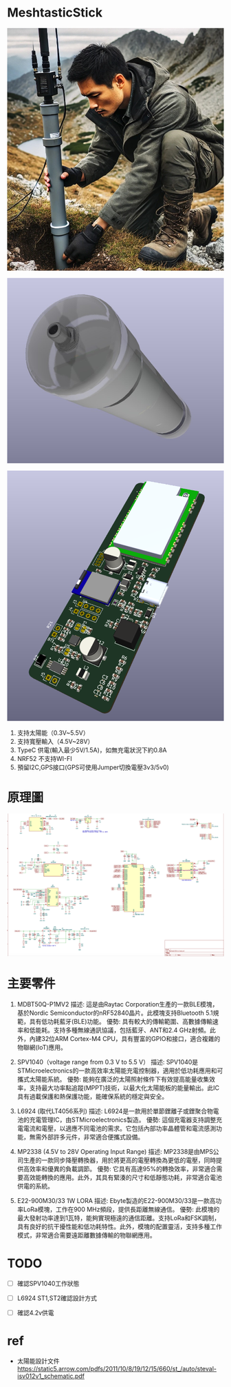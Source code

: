 # MeshtasticStick

![image](./doc/1.jpg)

![image](./doc/2.jpg)


![image](./doc/ver13d.png)

1. 支持太陽能（0.3V~5.5V）
2. 支持寬壓輸入（4.5V~28V）
3. TypeC 供電(輸入最少5V/1.5A)，如無充電狀況下約0.8A
4. NRF52 不支持WI-FI
5. 預留I2C,GPS接口(GPS可使用Jumper切換電壓3v3/5v0)

# 原理圖
![image](./doc/ver1sch.png)

# 主要零件
1. MDBT50Q-P1MV2
描述: 這是由Raytac Corporation生產的一款BLE模塊，基於Nordic Semiconductor的nRF52840晶片。此模塊支持Bluetooth 5.1規範，具有低功耗藍牙(BLE)功能。
優勢: 具有較大的傳輸範圍、高數據傳輸速率和低能耗。支持多種無線通訊協議，包括藍牙、ANT和2.4 GHz射頻。此外，內建32位ARM Cortex-M4 CPU，具有豐富的GPIO和接口，適合複雜的物聯網(IoT)應用。

2. SPV1040（voltage range from 0.3 V to 5.5 V）
描述: SPV1040是STMicroelectronics的一款高效率太陽能充電控制器，適用於低功耗應用和可攜式太陽能系統。
優勢: 能夠在廣泛的太陽照射條件下有效提高能量收集效率，支持最大功率點追蹤(MPPT)技術，以最大化太陽能板的能量輸出。此IC具有過載保護和熱保護功能，能確保系統的穩定與安全。

3. L6924 (取代LT4056系列)
描述: L6924是一款用於單節鋰離子或鋰聚合物電池的充電管理IC，由STMicroelectronics製造。
優勢: 這個充電器支持調整充電電流和電壓，以適應不同電池的需求。它包括內部功率晶體管和電流感測功能，無需外部許多元件，非常適合便攜式設備。

4. MP2338 (4.5V to 28V Operating Input Range)
描述: MP2338是由MPS公司生產的一款同步降壓轉換器，用於將更高的電壓轉換為更低的電壓，同時提供高效率和優異的負載調節。
優勢: 它具有高達95%的轉換效率，非常適合需要高效能轉換的應用。此外，其具有緊湊的尺寸和低靜態功耗，非常適合電池供電的系統。

5. E22-900M30/33 1W LORA
描述: Ebyte製造的E22-900M30/33是一款高功率LoRa模塊，工作在900 MHz頻段，提供長距離無線通信。
優勢: 此模塊的最大發射功率達到1瓦特，能夠實現極遠的通信距離。支持LoRa和FSK調制，具有良好的抗干擾性能和低功耗特性。此外，模塊的配置靈活，支持多種工作模式，非常適合需要遠距離數據傳輸的物聯網應用。

# TODO
- [ ] 確認SPV1040工作狀態
- [ ] L6924 ST1,ST2確認設計方式
- [ ] 確認4.2v供電


# ref

- 太陽能設計文件
https://static5.arrow.com/pdfs/2011/10/8/19/12/15/660/st_/auto/steval-isv012v1_schematic.pdf